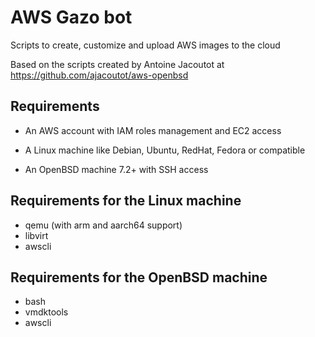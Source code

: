# AWS Gazo bot

Scripts to create, customize and upload AWS images to the cloud

Based on the scripts created by Antoine Jacoutot at https://github.com/ajacoutot/aws-openbsd

## Requirements

* An AWS account with IAM roles management and EC2 access

* A Linux machine like Debian, Ubuntu, RedHat, Fedora or compatible

* An OpenBSD machine 7.2+ with SSH access

## Requirements for the Linux machine

* qemu (with arm and aarch64 support)
* libvirt
* awscli

## Requirements for the OpenBSD machine

* bash
* vmdktools
* awscli

